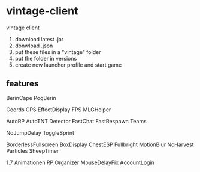 # vintage-client
vintage client

1. download latest .jar
2. donwload .json
3. put these files in a "vintage" folder
4. put the folder in versions
5. create new launcher profile and start game

## features
BerinCape
PogBerin

Coords
CPS
EffectDisplay
FPS
MLGHelper

AutoRP
AutoTNT
Detector
FastChat
FastRespawn
Teams

NoJumpDelay
ToggleSprint

BorderlessFullscreen
BoxDisplay
ChestESP
Fullbright
MotionBlur
NoHarvest
Particles
SheepTimer

1.7 Animationen
RP Organizer
MouseDelayFix
AccountLogin
